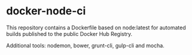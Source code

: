 # docker-node-ci
This repository contains a Dockerfile based on node:latest for automated builds published to the public Docker Hub Registry.

Additional tools: nodemon, bower, grunt-cli, gulp-cli and mocha.
